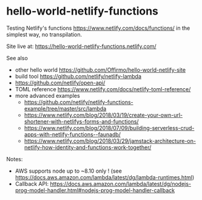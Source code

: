 # hello-world-netlify-functions

Testing Netlify's functions https://www.netlify.com/docs/functions/ in the simplest way,
no transpilation.

Site live at: https://hello-world-netlify-functions.netlify.com/

See also
* other hello world https://github.com/Offirmo/hello-world-netlify-site
* build tool https://github.com/netlify/netlify-lambda
* https://github.com/netlify/open-api/
* TOML reference https://www.netlify.com/docs/netlify-toml-reference/
* more advanced examples
  * https://github.com/netlify/netlify-functions-example/tree/master/src/lambda
  * https://www.netlify.com/blog/2018/03/19/create-your-own-url-shortener-with-netlifys-forms-and-functions/
  * https://www.netlify.com/blog/2018/07/09/building-serverless-crud-apps-with-netlify-functions--faunadb/
  * https://www.netlify.com/blog/2018/03/29/jamstack-architecture-on-netlify-how-identity-and-functions-work-together/


Notes:
* AWS supports node up to ~8.10 only ! (see https://docs.aws.amazon.com/lambda/latest/dg/lambda-runtimes.html)
* Callback API: https://docs.aws.amazon.com/lambda/latest/dg/nodejs-prog-model-handler.html#nodejs-prog-model-handler-callback
